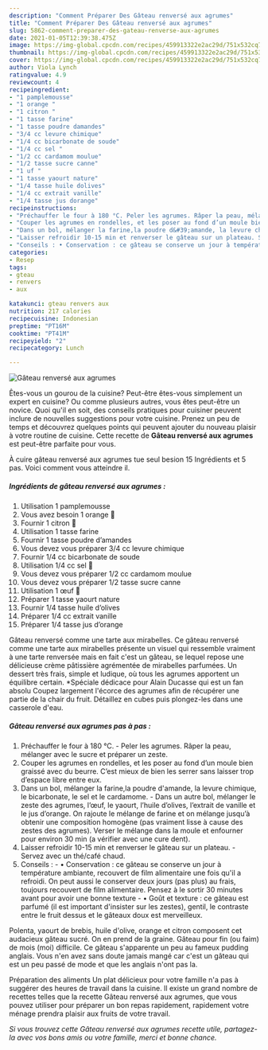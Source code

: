 ```yaml
---
description: "Comment Préparer Des Gâteau renversé aux agrumes"
title: "Comment Préparer Des Gâteau renversé aux agrumes"
slug: 5862-comment-preparer-des-gateau-renverse-aux-agrumes
date: 2021-01-05T12:39:38.475Z
image: https://img-global.cpcdn.com/recipes/459913322e2ac29d/751x532cq70/gateau-renverse-aux-agrumes-photo-principale-de-la-recette.jpg
thumbnail: https://img-global.cpcdn.com/recipes/459913322e2ac29d/751x532cq70/gateau-renverse-aux-agrumes-photo-principale-de-la-recette.jpg
cover: https://img-global.cpcdn.com/recipes/459913322e2ac29d/751x532cq70/gateau-renverse-aux-agrumes-photo-principale-de-la-recette.jpg
author: Viola Lynch
ratingvalue: 4.9
reviewcount: 4
recipeingredient:
- "1 pamplemousse"
- "1 orange "
- "1 citron "
- "1 tasse farine"
- "1 tasse poudre damandes"
- "3/4 cc levure chimique"
- "1/4 cc bicarbonate de soude"
- "1/4 cc sel "
- "1/2 cc cardamom moulue"
- "1/2 tasse sucre canne"
- "1 uf "
- "1 tasse yaourt nature"
- "1/4 tasse huile dolives"
- "1/4 cc extrait vanille"
- "1/4 tasse jus dorange"
recipeinstructions:
- "Préchauffer le four à 180 °C. Peler les agrumes. Râper la peau, mélanger avec le sucre et préparer un zeste."
- "Couper les agrumes en rondelles, et les poser au fond d’un moule bien graissé avec du beurre. C’est mieux de bien les serrer sans laisser trop d’espace libre entre eux."
- "Dans un bol, mélanger la farine,la poudre d&#39;amande, la levure chimique, le bicarbonate, le sel et le cardamome. Dans un autre bol, mélanger le zeste des agrumes, l’œuf, le yaourt, l’huile d’olives, l’extrait de vanille et le jus d’orange. On rajoute le mélange de farine et on mélange jusqu’à obtenir une composition homogène (pas vraiment lisse à cause des zestes des agrumes). Verser le mélange dans la moule et enfourner pour environ 30 min (a vérifier avec une cure dent)."
- "Laisser refroidir 10-15 min et renverser le gâteau sur un plateau. Servez avec un thé/café chaud."
- "Conseils : • Conservation : ce gâteau se conserve un jour à température ambiante, recouvert de film alimentaire une fois qu&#39;il a refroidi. On peut aussi le conserver deux jours (pas plus) au frais, toujours recouvert de film alimentaire. Pensez à le sortir 30 minutes avant pour avoir une bonne texture • Goût et texture : ce gâteau est parfumé (il est important d&#39;insister sur les zestes), gentil, le contraste entre le fruit dessus et le gâteaux doux est merveilleux."
categories:
- Resep
tags:
- gteau
- renvers
- aux

katakunci: gteau renvers aux 
nutrition: 217 calories
recipecuisine: Indonesian
preptime: "PT16M"
cooktime: "PT41M"
recipeyield: "2"
recipecategory: Lunch

---
```



![Gâteau renversé aux agrumes](https://img-global.cpcdn.com/recipes/459913322e2ac29d/751x532cq70/gateau-renverse-aux-agrumes-photo-principale-de-la-recette.jpg)

Êtes-vous un gourou de la cuisine? Peut-être êtes-vous simplement un expert en cuisine? Ou comme plusieurs autres, vous êtes peut-être un novice. Quoi qu'il en soit, des conseils pratiques pour cuisiner peuvent inclure de nouvelles suggestions pour votre cuisine. Prenez un peu de temps et découvrez quelques points qui peuvent ajouter du nouveau plaisir à votre routine de cuisine. Cette recette de <strong> Gâteau renversé aux agrumes </strong> est peut-être parfaite pour vous.

<!--inarticleads1-->

À cuire gâteau renversé aux agrumes tue seul besion 15 Ingrédients et 5 pas. Voici comment vous atteindre il.

##### Ingrédients de gâteau renversé aux agrumes :

1. Utilisation 1 pamplemousse
1. Vous avez besoin 1 orange 🍊
1. Fournir 1 citron 🍋
1. Utilisation 1 tasse farine
1. Fournir 1 tasse poudre d’amandes
1. Vous devez vous préparer 3/4 cc levure chimique
1. Fournir 1/4 cc bicarbonate de soude
1. Utilisation 1/4 cc sel 🧂
1. Vous devez vous préparer 1/2 cc cardamom moulue
1. Vous devez vous préparer 1/2 tasse sucre canne
1. Utilisation 1 œuf 🥚
1. Préparer 1 tasse yaourt nature
1. Fournir 1/4 tasse huile d’olives
1. Préparer 1/4 cc extrait vanille
1. Préparer 1/4 tasse jus d’orange


Gâteau renversé comme une tarte aux mirabelles. Ce gâteau renversé comme une tarte aux mirabelles présente un visuel qui ressemble vraiment à une tarte renversée mais en fait c&#39;est un gâteau, se lequel repose une délicieuse crème pâtissière agrémentée de mirabelles parfumées. Un dessert très frais, simple et ludique, où tous les agrumes apportent un équilibre certain. *Spéciale dédicace pour Alain Ducasse qui est un fan absolu Coupez largement l&#39;écorce des agrumes afin de récupérer une partie de la chair du fruit. Détaillez en cubes puis plongez-les dans une casserole d&#39;eau. 

<!--inarticleads2-->

##### Gâteau renversé aux agrumes pas à pas :

1. Préchauffer le four à 180 °C. - Peler les agrumes. Râper la peau, mélanger avec le sucre et préparer un zeste.
1. Couper les agrumes en rondelles, et les poser au fond d’un moule bien graissé avec du beurre. C’est mieux de bien les serrer sans laisser trop d’espace libre entre eux.
1. Dans un bol, mélanger la farine,la poudre d&#39;amande, la levure chimique, le bicarbonate, le sel et le cardamome. - Dans un autre bol, mélanger le zeste des agrumes, l’œuf, le yaourt, l’huile d’olives, l’extrait de vanille et le jus d’orange. On rajoute le mélange de farine et on mélange jusqu’à obtenir une composition homogène (pas vraiment lisse à cause des zestes des agrumes). Verser le mélange dans la moule et enfourner pour environ 30 min (a vérifier avec une cure dent).
1. Laisser refroidir 10-15 min et renverser le gâteau sur un plateau. - Servez avec un thé/café chaud.
1. Conseils : - • Conservation : ce gâteau se conserve un jour à température ambiante, recouvert de film alimentaire une fois qu&#39;il a refroidi. On peut aussi le conserver deux jours (pas plus) au frais, toujours recouvert de film alimentaire. Pensez à le sortir 30 minutes avant pour avoir une bonne texture - • Goût et texture : ce gâteau est parfumé (il est important d&#39;insister sur les zestes), gentil, le contraste entre le fruit dessus et le gâteaux doux est merveilleux.


Polenta, yaourt de brebis, huile d&#39;olive, orange et citron composent cet audacieux gâteau sucré. On en prend de la graine. Gâteau pour fin (ou faim) de mois (moi) difficile. Ce gâteau s&#39;apparente un peu au fameux pudding anglais. Vous n&#39;en avez sans doute jamais mangé car c&#39;est un gâteau qui est un peu passé de mode et que les anglais n&#39;ont pas la. 

<!--inarticleads1-->

<p>
Préparation des aliments Un plat délicieux pour votre famille n'a pas à suggérer des heures de travail dans la cuisine. Il existe un grand nombre de recettes telles que la recette Gâteau renversé aux agrumes, que vous pouvez utiliser pour préparer un bon repas rapidement, rapidement votre ménage prendra plaisir aux fruits de votre travail.
</p>

<p>
<i>Si vous trouvez cette Gâteau renversé aux agrumes recette utile, partagez-la avec vos bons amis ou votre famille, merci et bonne chance.</i>
</p>
